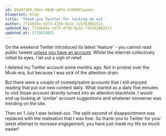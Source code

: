 ```yaml
---
id: 85d4f389-20ec-48d8-a0fa-31650d1aeeec
blueprint: blog
title: 'Thank-you Twitter for locking me out'
author: 7714844a-1d73-4720-9a32-72b763882513
updated_by: 7714844a-1d73-4720-9a32-72b763882513
updated_at: 1715653831
---
```

On the weekend Twitter introduced its latest 'feature' - you cannot read public tweets [unless you have an account](https://techcrunch.com/2023/06/30/twitter-now-requires-an-account-to-view-tweets/). Whilst the internet collectively rolled its eyes, I let out a sigh of relief.

I deleted my Twitter account some months ago. Not in protest over the Musk-era, but because I was sick of the attention drain.

But there were a couple of comedy/satire accounts that I still enjoyed reading that put out new content daily.  What started as a daily five minutes to visit those account directly turned into an attention blackhole. I would end up looking at 'similar' account suggestions and whatever nonsense was trending on the site.

Then on 1 July I was locked-out. The split-second of disappointment was replaced with the realisation that I was free. So thank-you to Twitter for your latest attempt to increase engagement, you have just made my life so much easier!